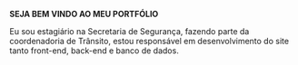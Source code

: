**SEJA BEM VINDO AO MEU PORTFÓLIO**

Eu sou estagiário na Secretaria de Segurança, fazendo parte da coordenadoria de Trânsito, estou responsável em desenvolvimento do site tanto front-end, back-end e banco de dados.


